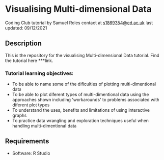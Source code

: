 # Visualising Multi-dimensional Data
Coding Club tutorial by Samuel Roles
contact at s1869354@ed.ac.uk
last updated: 09/12/2021

## Description
This is the repository for the visualising Multi-dimensional Data tutorial. Find the tutorial here ***link.
### Tutorial learning objectives: 
- To be able to name some of the dificulties of plotting multi-dimentional data
- To be able to plot diferent types of multi-dimentional data using the approaches shown including 'workarounds' to problems associated with diferent plot types
- To understand the uses, benefits and limitations of using interactive graphs
- To practice data wrangling and exploration techniques useful when handling multi-dimentional data
## Requirements
- Software: R Studio 
